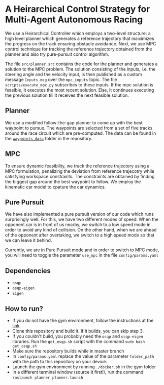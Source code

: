 # A Heirarchical Control Strategy for Multi-Agent Autonomous Racing

We use a Heirarchical Controller which employs a two-level structure: a high level planner which generates a reference trajectory that maiximizes the progress on the track ensuring obstacle avoidance. Next, we use MPC control technique for tracking the reference trajectory obtained from the planner and also try pure-pursuit control algorithm.

The file `src/planner.src` contains the code for the planner and generates a solution to the MPC problem. The solution consisting of the inputs, i.e. the steering angle and the velocity input, is then published as a custom message `Inputs.msg` over the `mpc_inputs` topic. The file `scripts/execute_mpc.py` subscribes to these inputs. If the mpc solution is feasible, it executes the most recent solution. Else, it continues executing the previous solution till it receives the next feasible solution.



## Planner

We use a modified follow-the-gap planner to come up with the best waypoint to pursue. The waypoints are selected from a set of five tracks around the race circuit which are pre-computed. The data can be found in the [`waypoints_data`](https://github.com/akhibhat/f110_finalProject/tree/master/waypoints_data) folder in the repository.

## MPC

To ensure dynamic feasibility, we track the reference trajectory using a MPC formulation, penalizing the deviation from reference trajecotry while satisfying workspace constraints. The constraints are obtained by finding the biggest gap around the best waypoint to follow. We employ the kinematic car model to cpature the car dynamics.

## Pure Pursuit

We have also implemented a pure pursuit version of our code which runs surprisingly well. For this, we have two different modes of speed. When the opponent car is in front of us nearby, we switch to a low speed mode in order to avoid any kind of collision. On the other hand, when we are ahead of the opponent after overtaking, we switch to a high speed mode so that we can leave it behind.

Currently, we are in Pure Pursuit mode and in order to switch to MPC mode, you will need to toggle the parameter `use_mpc` in the file `config/params.yaml`

## Dependencies

- `osqp`
- `osqp-eigen`
- `Eigen`

## How to run?

- If you do not have the gym environment, follow the instructions at the [link](https://github.com/f1tenth/f1tenth_gym_ros)
- Clone this repository and build it. If it builds, you can skip step 3.
- If you couldn't build, you probably need the `osqp` and `osqp-eigen` libraries. Run the `get_osqp.sh` script with the command `sudo bash get_osqp.sh`
- Make sure the repository builds while in master branch
- In `config/params.yaml` replace the value of the parameter `folder_path` with the path to this repository on your device.
- Launch the gym environment by running `./docker.sh` in the gym folder
- In a different terminal window (source it first!), run the command `roslaunch planner planner.launch`
